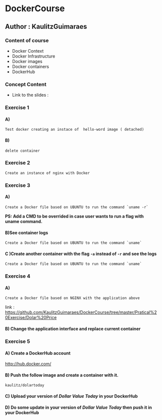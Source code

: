 # DockerCourse

## Author : KaulitzGuimaraes

### Content of course 
- Docker Context
- Docker Infrastructure
- Docker images
- Docker containers
- DockerHub 

### Concept Content 

- Link to  the slides :

### Exercise 1 
#### A)
```
Test docker creating an instace of  hello-word image ( detached) 
```
#### B)
```
delete container
```

### Exercise 2
```
Create an instance of nginx with Docker
```

### Exercise 3
#### A) 
```
Create a Docker file based on UBUNTU to run the command `uname -r` 
```

**PS: Add a CMD to be overrided in case user wants to run a flag with uname command.**

#### B)See container logs 

```
Create a Docker file based on UBUNTU to run the command `uname` 
```

#### C )Create another container with the flag `-a` instead of `-r` and see the logs 

```
Create a Docker file based on UBUNTU to run the command `uname` 
```

### Exercise 4
#### A) 
```
Create a Docker file based on NGINX with the application above
```
link : https://github.com/KaulitzGuimaraes/DockerCourse/tree/master/Pratical%20Exercise/Dolar%20Price
#### B)  Change the application interface and replace current container


### Exercise 5

#### A) Create a DockerHub account 

http://hub.docker.com/

#### B) Push the follow image and create a container with it.
```
kaulitz/dolartoday
```

#### C) Upload your version of _Dollar Value Today_ in your  DockerHub 

#### D) Do some update in  your version of _Dollar Value Today_  then push it in your  DockerHub 

